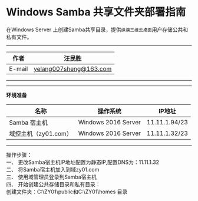 Windows Samba 共享文件夹部署指南
===========================
在Windows Server 上创建Samba共享目录，提供`纵骥三维云桌面`用户存储公共和私有文件。
****
	
|作者|汪民胜|
|---|---
|E-mail|yelang007sheng@163.com


****
****
**环境准备**

|名称|操作系统|IP地址|
|---|---|---
|Samba 宿主机|Windows 2016 Server|11.11.1.94/23|
|域控主机（zy01.com）|Windows 2016 Server|11.11.1.32/23|

***
操作步骤：  
一、	更改Samba宿主机IP地址配置为静态IP,配置DNS为：11.11.1.32  
二、	将Samba宿主机加入到域zy01.com  
三、	使用域管理员登录到Samba宿主机  
四、	开始创建公共存储目录和私有目录：    
	创建文件夹：C:\ZY01\public和C:\ZY01\homes 目录  
